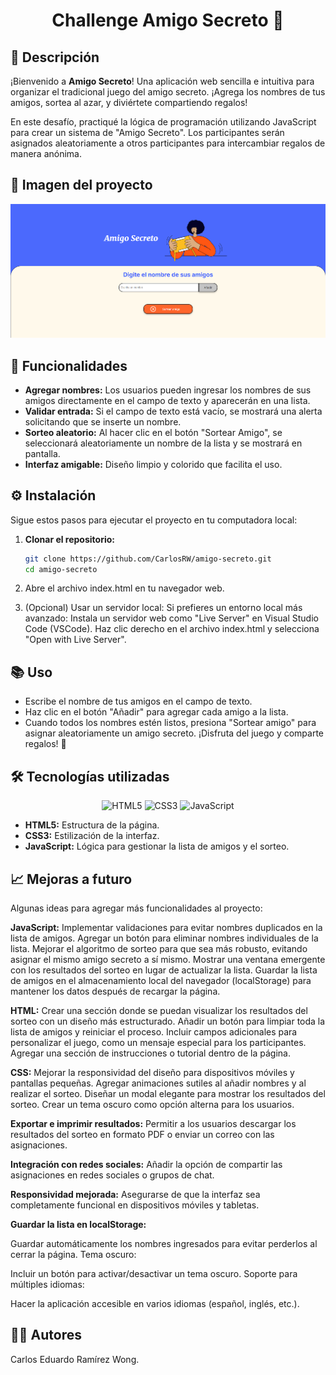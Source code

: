 <h1 align="center"> Challenge Amigo Secreto 🎁 </h1>

## 📄 Descripción
¡Bienvenido a **Amigo Secreto**!
Una aplicación web sencilla e intuitiva para organizar el tradicional juego del amigo secreto. ¡Agrega los nombres de tus amigos, sortea al azar, y diviértete compartiendo regalos!

En este desafío, practiqué la lógica de programación utilizando JavaScript para crear un sistema de "Amigo Secreto". Los participantes serán asignados aleatoriamente a otros participantes para intercambiar regalos de manera anónima.

## 📸 Imagen del proyecto
![Vista previa del proyecto](https://github.com/CarlosRW/Amigo-Secreto/blob/main/assets/imagen%20proyecto%20amigo-secreto.png?raw=true)

## 🚀 Funcionalidades
- **Agregar nombres:** Los usuarios pueden ingresar los nombres de sus amigos directamente en el campo de texto y aparecerán en una lista.
- **Validar entrada:** Si el campo de texto está vacío, se mostrará una alerta solicitando que se inserte un nombre.
- **Sorteo aleatorio:** Al hacer clic en el botón "Sortear Amigo", se seleccionará aleatoriamente un nombre de la lista y se mostrará en pantalla.
- **Interfaz amigable:** Diseño limpio y colorido que facilita el uso.

## ⚙️ Instalación
Sigue estos pasos para ejecutar el proyecto en tu computadora local:
1. **Clonar el repositorio:**
   ```bash
   git clone https://github.com/CarlosRW/amigo-secreto.git
   cd amigo-secreto
2. Abre el archivo index.html en tu navegador web.

3. (Opcional) Usar un servidor local: Si prefieres un entorno local más avanzado:
Instala un servidor web como "Live Server" en Visual Studio Code (VSCode).
Haz clic derecho en el archivo index.html y selecciona "Open with Live Server".

## 📚 Uso
- Escribe el nombre de tus amigos en el campo de texto.
- Haz clic en el botón "Añadir" para agregar cada amigo a la lista.
- Cuando todos los nombres estén listos, presiona "Sortear amigo" para asignar aleatoriamente un amigo secreto.
¡Disfruta del juego y comparte regalos! 🎉

## 🛠️ Tecnologías utilizadas

<p align="center">
  <img src="https://img.icons8.com/?size=100&id=20909&format=png&color=000000" alt="HTML5" width="80"/>
  <img src="https://img.icons8.com/?size=100&id=21278&format=png&color=000000" alt="CSS3" width="80"/>
  <img src="https://img.icons8.com/?size=100&id=108784&format=png&color=000000" alt="JavaScript" width="80"/>
</p>


- **HTML5:** Estructura de la página.
- **CSS3:** Estilización de la interfaz.
- **JavaScript:** Lógica para gestionar la lista de amigos y el sorteo.


## 📈 Mejoras a futuro
Algunas ideas para agregar más funcionalidades al proyecto:

**JavaScript:**
Implementar validaciones para evitar nombres duplicados en la lista de amigos.
Agregar un botón para eliminar nombres individuales de la lista.
Mejorar el algoritmo de sorteo para que sea más robusto, evitando asignar el mismo amigo secreto a sí mismo.
Mostrar una ventana emergente con los resultados del sorteo en lugar de actualizar la lista.
Guardar la lista de amigos en el almacenamiento local del navegador (localStorage) para mantener los datos después de recargar la página.

**HTML:**
Crear una sección donde se puedan visualizar los resultados del sorteo con un diseño más estructurado.
Añadir un botón para limpiar toda la lista de amigos y reiniciar el proceso.
Incluir campos adicionales para personalizar el juego, como un mensaje especial para los participantes.
Agregar una sección de instrucciones o tutorial dentro de la página.

**CSS:**
Mejorar la responsividad del diseño para dispositivos móviles y pantallas pequeñas.
Agregar animaciones sutiles al añadir nombres y al realizar el sorteo.
Diseñar un modal elegante para mostrar los resultados del sorteo.
Crear un tema oscuro como opción alterna para los usuarios.

**Exportar e imprimir resultados:**
Permitir a los usuarios descargar los resultados del sorteo en formato PDF o enviar un correo con las asignaciones.

**Integración con redes sociales:**
Añadir la opción de compartir las asignaciones en redes sociales o grupos de chat.

**Responsividad mejorada:**
Asegurarse de que la interfaz sea completamente funcional en dispositivos móviles y tabletas.

**Guardar la lista en localStorage:**

Guardar automáticamente los nombres ingresados para evitar perderlos al cerrar la página.
Tema oscuro:

Incluir un botón para activar/desactivar un tema oscuro.
Soporte para múltiples idiomas:

Hacer la aplicación accesible en varios idiomas (español, inglés, etc.).

## 👩‍💻 Autores
Carlos Eduardo Ramírez Wong.

